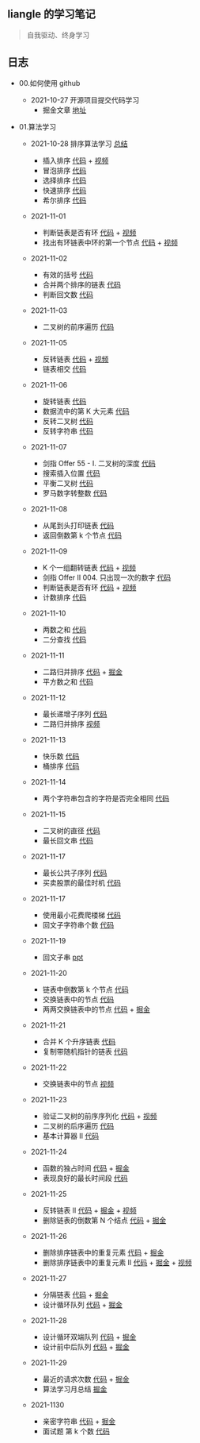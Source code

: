 ## liangle 的学习笔记

> 自我驱动、终身学习

## 日志

- 00.如何使用 github

  - 2021-10-27 开源项目提交代码学习
    - 掘金文章 [地址](https://juejin.cn/post/7025879447307829284/)

- 01.算法学习

  - 2021-10-28 排序算法学习 [总结](https://github.com/liangle/liangle-frontend-studybook/tree/master/algorithm/README.md)

    - 插入排序 [代码](https://github.com/liangle/liangle-frontend-studybook/tree/master/algorithm/00.w0101-insertion-sort.js) + [视频](https://www.bilibili.com/video/BV14r4y1C7q5)
    - 冒泡排序 [代码](https://github.com/liangle/liangle-frontend-studybook/tree/master/algorithm/01.w0101-bubble-sort.js)
    - 选择排序 [代码](https://github.com/liangle/liangle-frontend-studybook/tree/master/algorithm/02.w0101-selection-sort.js)
    - 快速排序 [代码](https://github.com/liangle/liangle-frontend-studybook/tree/master/algorithm/03.w0101-quick-sort.js)
    - 希尔排序 [代码](https://github.com/liangle/liangle-frontend-studybook/tree/master/algorithm/04.w0101-shell-sort.js)

  - 2021-11-01

    - 判断链表是否有环 [代码](https://github.com/liangle/liangle-frontend-studybook/tree/master/algorithm/06.w0201-cycle.js) + [视频](https://www.bilibili.com/video/BV1kf4y1u7oA/)
    - 找出有环链表中环的第一个节点 [代码](https://github.com/liangle/liangle-frontend-studybook/tree/master/algorithm/06.w0201-cycle.js) + [视频](https://www.bilibili.com/video/BV1kf4y1u7oA/)

  - 2021-11-02

    - 有效的括号 [代码](https://github.com/liangle/liangle-frontend-studybook/tree/master/algorithm/07.w0201-valid-string.js)
    - 合并两个排序的链表 [代码](https://github.com/liangle/liangle-frontend-studybook/tree/master/algorithm/08.w0201-merge-list.js)
    - 判断回文数 [代码](https://github.com/liangle/liangle-frontend-studybook/tree/master/algorithm/09.w0201-is-palindrome.js)

  - 2021-11-03

    - 二叉树的前序遍历 [代码](https://github.com/liangle/liangle-frontend-studybook/tree/master/algorithm/10.w0201-binary-tree-traversal.js)

  - 2021-11-05

    - 反转链表 [代码](https://github.com/liangle/liangle-frontend-studybook/tree/master/algorithm/11.w0202-reverseList.js) + [视频](https://www.bilibili.com/video/BV1Lg411K7py/)
    - 链表相交 [代码](https://github.com/liangle/liangle-frontend-studybook/tree/master/algorithm/12.w0202-get-intersection-node.js)

  - 2021-11-06

    - 旋转链表 [代码](https://github.com/liangle/liangle-frontend-studybook/tree/master/algorithm/13.w0202-rotate-right.js)
    - 数据流中的第 K 大元素 [代码](https://github.com/liangle/liangle-frontend-studybook/tree/master/algorithm/14.w0202-kth-largest.js)
    - 反转二叉树 [代码](https://github.com/liangle/liangle-frontend-studybook/tree/master/algorithm/15.w0202-invert-tree.js)
    - 反转字符串 [代码](https://github.com/liangle/liangle-frontend-studybook/tree/master/algorithm/16.w0203-reverse-string.js)

  - 2021-11-07

    - 剑指 Offer 55 - I. 二叉树的深度 [代码](https://github.com/liangle/liangle-frontend-studybook/tree/master/algorithm/17.w0203-max-depth.js)
    - 搜索插入位置 [代码](https://github.com/liangle/liangle-frontend-studybook/tree/master/algorithm/18.w0203-search-insert.js)
    - 平衡二叉树 [代码](https://github.com/liangle/liangle-frontend-studybook/tree/master/algorithm/19.w0203-is-balanced.js)
    - 罗马数字转整数 [代码](https://github.com/liangle/liangle-frontend-studybook/tree/master/algorithm/20.w0203-roman-to-int.js)

  - 2021-11-08

    - 从尾到头打印链表 [代码](https://github.com/liangle/liangle-frontend-studybook/tree/master/algorithm/21.w0301-reverse-print.js)
    - 返回倒数第 k 个节点 [代码](https://github.com/liangle/liangle-frontend-studybook/tree/master/algorithm/22.w0301-kth-to-last.js)

  - 2021-11-09

    - K 个一组翻转链表 [代码](https://github.com/liangle/liangle-frontend-studybook/tree/master/algorithm/23.w0301-reverse-kgroup.js) + [视频](https://www.bilibili.com/video/BV17q4y1372g/)
    - 剑指 Offer II 004. 只出现一次的数字 [代码](https://github.com/liangle/liangle-frontend-studybook/tree/master/algorithm/24.w0301-single-number.js)
    - 判断链表是否有环 [代码](https://github.com/liangle/liangle-frontend-studybook/tree/master/algorithm/06.w02-[141-142]-cycle.js) + [视频](https://www.bilibili.com/video/BV1kf4y1u7oA/)
    - 计数排序 [代码](https://github.com/liangle/liangle-frontend-studybook/tree/master/algorithm/05.w02-counting-sort.js)

  - 2021-11-10

    - 两数之和 [代码](https://github.com/liangle/liangle-frontend-studybook/tree/master/algorithm/25.w0302-two-sum.js)
    - 二分查找 [代码](https://github.com/liangle/liangle-frontend-studybook/tree/master/algorithm/26.w0302-search.js)

  - 2021-11-11

    - 二路归并排序 [代码](https://github.com/liangle/liangle-frontend-studybook/tree/master/algorithm/28.w032-sort-array.js) + [掘金](https://juejin.cn/post/7029296492984664071)
    - 平方数之和 [代码](https://github.com/liangle/liangle-frontend-studybook/tree/master/algorithm/29.w032-judge-square-sum.js)

  - 2021-11-12

    - 最长递增子序列 [代码](https://github.com/liangle/liangle-frontend-studybook/tree/master/algorithm/27.w0302-length-of-lis.js)
    - 二路归并排序 [视频](https://www.bilibili.com/video/BV1Sg411P7RY/)

  - 2021-11-13

    - 快乐数 [代码](https://github.com/liangle/liangle-frontend-studybook/tree/master/algorithm/30.w0401-is-happy.js)
    - 桶排序 [代码](https://github.com/liangle/liangle-frontend-studybook/tree/master/algorithm/31.w0401-top-kfrequent.js)

  - 2021-11-14

    - 两个字符串包含的字符是否完全相同 [代码](https://github.com/liangle/liangle-frontend-studybook/tree/master/algorithm/32.w0401-is-anagram.js)

  - 2021-11-15

    - 二叉树的直径 [代码](https://github.com/liangle/liangle-frontend-studybook/tree/master/algorithm/33.w0401-diameter-of-binary-tree.js)
    - 最长回文串 [代码](https://github.com/liangle/liangle-frontend-studybook/tree/master/algorithm/34.w0401-longest-palindrome.js)

  - 2021-11-17

    - 最长公共子序列 [代码](https://github.com/liangle/liangle-frontend-studybook/tree/master/algorithm/35.w0402-longestCommonSubsequence.js)
    - 买卖股票的最佳时机 [代码](https://github.com/liangle/liangle-frontend-studybook/tree/master/algorithm/36.w0402-maxProfit.js)

  - 2021-11-17

    - 使用最小花费爬楼梯 [代码](https://github.com/liangle/liangle-frontend-studybook/tree/master/algorithm/37.w0402-minCostClimbingStairs.js)
    - 回文子字符串个数 [代码](https://github.com/liangle/liangle-frontend-studybook/tree/master/algorithm/38.w0402-countSubstrings.js)

  - 2021-11-19

    - 回文子串 [ppt](https://github.com/liangle/liangle-frontend-studybook/tree/master/小白学算法系列.pptx)

  - 2021-11-20

    - 链表中倒数第 k 个节点 [代码](https://github.com/liangle/liangle-frontend-studybook/tree/master/algorithm/39.w0403-getKthFromEnd.js)
    - 交换链表中的节点 [代码](https://github.com/liangle/liangle-frontend-studybook/tree/master/algorithm/40.w0403-swapNodes.js)
    - 两两交换链表中的节点 [代码](https://github.com/liangle/liangle-frontend-studybook/tree/master/algorithm/41.w0403-swapPairs.js) + [掘金](https://juejin.cn/post/7033777441529135112)

  - 2021-11-21

    - 合并 K 个升序链表 [代码](https://github.com/liangle/liangle-frontend-studybook/tree/master/algorithm/42.w0403-mergeKLists.js)
    - 复制带随机指针的链表 [代码](https://github.com/liangle/liangle-frontend-studybook/tree/master/algorithm/43.w0403-copyRandomList.js)

  - 2021-11-22

    - 交换链表中的节点 [视频](https://www.bilibili.com/video/BV1M44y1Y7aA/)

  - 2021-11-23

    - 验证二叉树的前序序列化 [代码](https://github.com/liangle/liangle-frontend-studybook/tree/master/algorithm/44.w0501-isValidSerialization.js) + [视频](https://www.bilibili.com/video/BV1wg411K7qT/)
    - 二叉树的后序遍历 [代码](https://github.com/liangle/liangle-frontend-studybook/tree/master/algorithm/45.w0501-postorderTraversal.js)
    - 基本计算器 II [代码](https://github.com/liangle/liangle-frontend-studybook/tree/master/algorithm/46.w0501-calculate.js)

  - 2021-11-24

    - 函数的独占时间 [代码](https://github.com/liangle/liangle-frontend-studybook/tree/master/algorithm/47.w0501-exclusiveTime.js) + [掘金](https://juejin.cn/post/7034132382697390094)
    - 表现良好的最长时间段 [代码](https://github.com/liangle/liangle-frontend-studybook/tree/master/algorithm/48.w0501-longestWPI.js)

  - 2021-11-25

    - 反转链表 II [代码](https://github.com/liangle/liangle-frontend-studybook/tree/master/algorithm/49.w0502-reverseBetween.js) + [掘金](https://juejin.cn/post/7034507763933773861) + [视频](https://www.bilibili.com/video/BV1cR4y147Kc/)
    - 删除链表的倒数第 N 个结点 [代码](https://github.com/liangle/liangle-frontend-studybook/tree/master/algorithm/50.w0502-removeNthFromEnd.js) + [掘金](https://juejin.cn/post/7034508227731521550)

  - 2021-11-26

    - 删除排序链表中的重复元素 [代码](https://github.com/liangle/liangle-frontend-studybook/tree/master/algorithm/51.w0502-deleteDuplicates.js) + [掘金](https://juejin.cn/post/7034676096373260295)
    - 删除排序链表中的重复元素 II [代码](https://github.com/liangle/liangle-frontend-studybook/tree/master/algorithm/51.w0502-deleteDuplicatesII.js) + [掘金](https://juejin.cn/post/7034820949757132837) + [视频](https://www.bilibili.com/video/BV1th411s7es/)

  - 2021-11-27

    - 分隔链表 [代码](https://github.com/liangle/liangle-frontend-studybook/tree/master/algorithm/54.w0503-partition.js) + [掘金](https://juejin.cn/post/7035255397409636389)
    - 设计循环队列 [代码](https://github.com/liangle/liangle-frontend-studybook/tree/master/algorithm/55.w0503-MyCircularQueue.js) + [掘金](https://juejin.cn/post/7035451465837608996/)

  - 2021-11-28

    - 设计循环双端队列 [代码](https://github.com/liangle/liangle-frontend-studybook/tree/master/algorithm/56.w0503-MyCircularDeque.js) + [掘金](https://juejin.cn/post/7035458599690190855/)
    - 设计前中后队列 [代码](https://github.com/liangle/liangle-frontend-studybook/tree/master/algorithm/57.w0503-FrontMiddleBackQueue.js) + [掘金](https://juejin.cn/post/7035531715376316424)

  - 2021-11-29

    - 最近的请求次数 [代码](https://github.com/liangle/liangle-frontend-studybook/tree/master/algorithm/58.w0503-RecentCounter.js) + [掘金](https://juejin.cn/post/7035866904799477774)
    - 算法学习月总结 [掘金](https://juejin.cn/post/7036026381871874056)

  - 2021-1130
    - 亲密字符串 [代码](https://github.com/liangle/liangle-frontend-studybook/tree/master/algorithm/59.w0601-buddyStrings.js) + [掘金](https://juejin.cn/post/7036309088011026439)
    - 面试题 第 k 个数 [代码](https://github.com/liangle/liangle-frontend-studybook/tree/master/algorithm/60.w0601-getKthMagicNumber.js)
